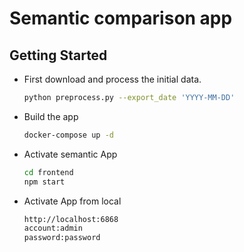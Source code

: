 # Semantic comparison app

## Getting Started

- First download and process the initial data.
  ```bash
  python preprocess.py --export_date 'YYYY-MM-DD'
  ```
- Build the app
  ```bash
  docker-compose up -d
  ```
- Activate semantic App
  ```bash
  cd frontend
  npm start
  ```
- Activate App from local
  ```bash
  http://localhost:6868
  account:admin
  password:password
  ```
